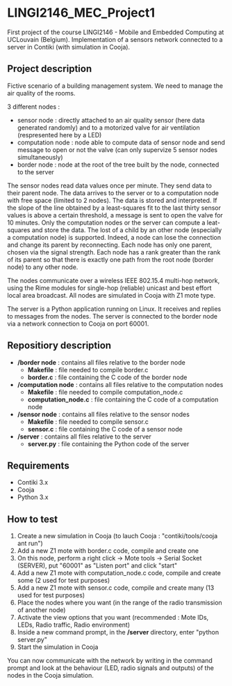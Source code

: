 # LINGI2146_MEC_Project1

First project of the course LINGI2146 - Mobile and Embedded Computing at UCLouvain (Belgium). Implementation of a sensors network connected to a server in Contiki (with simulation in Cooja).

## Project description
Fictive scenario of a building management system. We need to manage the air quality of the rooms.

3 different nodes :
- sensor node : directly attached to an air quality sensor (here data generated randomly) and to a motorized valve for air ventilation (respresented here by a LED)
- computation node : node able to compute data of sensor node and send message to open or not the valve (can only supervize 5 sensor nodes simultaneously)
- border node : node at the root of the tree built by the node, connected to the server

The sensor nodes read data values once per minute. They send data to their parent node. The data arrives to the server or to a computation node with free space (limited to 2 nodes). The
data is stored and interpreted. If the slope of the line obtained by a least-squares fit to the last thirty sensor values is above a certain threshold, a message is sent to open the valve 
for 10 minutes.
Only the computation nodes or the server can compute a leat-squares and store the data. The lost of a child by an other node (especially a computation node) is supported. Indeed, a node 
can lose the connection and change its parent by reconnecting. Each node has only one parent, chosen via the signal strength. Each node has a rank greater than the rank of its parent so 
that there is exactly one path from the root node (border node) to any other node.

The nodes communicate over a wireless IEEE 802.15.4 multi-hop network, using the Rime modules for single-hop (reliable) unicast and best effort local area broadcast. All nodes are simulated
in Cooja with Z1 mote type.

The server is a Python application running on Linux. It receives and replies to messages from the nodes. The server is connected to the border node via a network connection to Cooja on 
port 60001.


## Repositiory description
- __/border node__ : contains all files relative to the border node
	- __Makefile__ : file needed to compile border.c
	- __border.c__ : file containing the C code of the border node
- __/computation node__ : contains all files relative to the computation nodes 
	- __Makefile__ : file needed to compile computation_node.c
	- __computation_node.c__ : file containing the C code of a computation node
- __/sensor node__ : contains all files relative to the sensor nodes
	- __Makefile__ : file needed to compile sensor.c
	- __sensor.c__ : file containing the C code of a sensor node
- __/server__ : contains all files relative to the server
	- __server.py__ : file containing the Python code of the server

## Requirements
- Contiki 3.x 
- Cooja
- Python 3.x

## How to test
1. Create a new simulation in Cooja (to lauch Cooja : "contiki/tools/cooja ant run")
2. Add a new Z1 mote with border.c code, compile and create one
3. On this node, perform a right click -> Mote tools -> Serial Socket (SERVER), put "60001" as "Listen port" and click "start"
4. Add a new Z1 mote with computation_node.c code, compile and create some (2 used for test purposes)
5. Add a new Z1 mote with sensor.c code, compile and create many (13 used for test purposes)
6. Place the nodes where you want (in the range of the radio transmission of another node)
7. Activate the view options that you want (recommended : Mote IDs, LEDs, Radio traffic, Radio environment)
8. Inside a new command prompt, in the __/server__ directory, enter "python server.py"
9. Start the simulation in Cooja

You can now communicate with the network by writing in the command prompt and look at the behaviour (LED, radio signals and outputs) of the nodes in the Cooja simulation.


